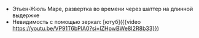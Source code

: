 - Этьен-Жюль Маре, развертка во времени через шаттер на длинной выдержке
- Невидимость с помощью зеркал: [ютуб]({{video https://youtu.be/VP91T6bPlA0?si=lZHpwBWe8I2R8b33}})
